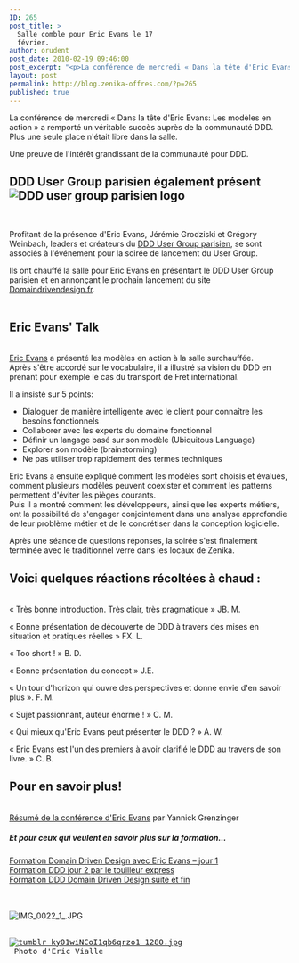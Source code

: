 ```yaml
---
ID: 265
post_title: >
  Salle comble pour Eric Evans le 17
  février.
author: orudent
post_date: 2010-02-19 09:46:00
post_excerpt: "<p>La conférence de mercredi « Dans la tête d'Eric Evans: Les modèles en action » a remporté un véritable succès auprès de la communauté DDD. Plus une seule place n'était libre dans la salle.</p> <p>Une preuve de l'intérêt grandissant de la communauté pour DDD.</p>"
layout: post
permalink: http://blog.zenika-offres.com/?p=265
published: true
---
```

<p>La conférence de mercredi « Dans la tête d'Eric Evans: Les modèles en action » a remporté un véritable succès auprès de la communauté DDD. Plus une seule place n'était libre dans la salle.</p> <p>Une preuve de l'intérêt grandissant de la communauté pour DDD.</p>
<!--more-->
<h2>DDD User Group parisien également présent <img src="/wp-content/uploads/2015/07/LogoDDDFR-square.png" alt="DDD user group parisien logo" title="DDD user group parisien logo" /></h2> <p><br /></p> <p>Profitant de la présence d'Eric Evans,  Jérémie Grodziski et Grégory Weinbach, leaders et créateurs du <a href="http://groups.google.fr/group/dddugparis?pli=1">DDD User Group parisien</a>, se sont associés à l'événement pour la soirée de lancement du User Group.</p> <p>Ils ont chauffé la salle pour Eric Evans en présentant le DDD User Group parisien et en annonçant le prochain lancement du site <a href="Domaindrivendesign.fr">Domaindrivendesign.fr</a>.<br />
<br /></p> <h2>Eric Evans' Talk</h2> <p><br />
<a href="http://www.zenika.com/experts/eric_evans">Eric Evans</a> a présenté les modèles en action à la salle surchauffée. <br />Après s'être accordé sur le vocabulaire, il a illustré sa vision du DDD en prenant pour exemple le cas du transport de Fret international. <br /></p> <p>Il a insisté sur 5 points:</p> <ul> <li>Dialoguer de manière intelligente avec le client pour connaître les besoins fonctionnels</li> <li>Collaborer avec les experts du domaine fonctionnel</li> <li>Définir un langage basé sur son modèle (Ubiquitous Language)</li> <li>Explorer son modèle (brainstorming)</li> <li>Ne pas utiliser trop rapidement des termes techniques</li> </ul> <p>Eric Evans a ensuite expliqué comment les modèles sont choisis et évalués, comment plusieurs modèles peuvent coexister et comment les patterns permettent d'éviter les pièges courants.<br />
Puis il a montré comment les développeurs, ainsi que les experts métiers, ont la possibilité de s'engager conjointement dans une analyse approfondie de leur problème métier et  de le concrétiser dans la conception logicielle.</p> <p>Après une séance de questions réponses, la soirée s'est finalement terminée avec le traditionnel verre dans les locaux de Zenika.</p> <h2>Voici quelques réactions récoltées à chaud&nbsp;:</h2> <p><br />
« Très bonne introduction. Très clair, très pragmatique » JB. M.</p> <p>« Bonne présentation de découverte de DDD à travers des mises en situation et pratiques réelles » FX. L.</p> <p>« Too short ! » B. D.</p> <p>« Bonne présentation du concept » J.E.</p> <p>« Un tour d'horizon qui ouvre des perspectives et donne envie d'en savoir plus ». F. M.</p> <p>« Sujet passionnant, auteur énorme ! » C. M.</p> <p>« Qui mieux qu'Eric Evans peut présenter le DDD ? » A. W.</p> <p>« Eric Evans est l'un des premiers à avoir clarifié le DDD au travers de son livre. » C. B.</p> <h2>Pour en savoir plus!</h2> <p><br />
<a href="http://ygrenzinger.blogspot.com/2010/02/domain-driven-design-par-eric-evans.html">Résumé de la conférence d'Eric Evans</a> par Yannick Grenzinger</p> <h5>Et pour ceux qui veulent en savoir plus sur la formation...</h5> <p><a href="http://www.touilleur-express.fr/2010/02/15/formation-domain-driven-design-avec-eric-evans-jour-1/">Formation Domain Driven Design avec Eric Evans – jour 1</a> <br /><a href="http://www.touilleur-express.fr/2010/02/16/formation-ddd-jour-2/">Formation DDD jour 2 par le touilleur express</a> <br /><a href="http://www.touilleur-express.fr/2010/02/19/formation-ddd-domain-driven-design-suite-et-fin/">Formation DDD Domain Driven Design suite et fin</a> <br /><br />
<br /></p> <p><img src="/wp-content/uploads/2015/07/.IMG_0022_1__s.jpg" alt="IMG_0022_1_.JPG" style="display:block; margin:0 auto;" /><br /></p> <pre><a href="http://tumblr.vialle.org/post/395057788/salle-comble-au-driven-domain-design-user-group"><img src="/wp-content/uploads/2015/07/.tumblr_ky01wiNCoI1qb6qrzo1_1280_s.jpg" alt="tumblr_ky01wiNCoI1qb6qrzo1_1280.jpg" style="display:block; margin:0 auto;" /></a> Photo d'Eric Vialle</pre>